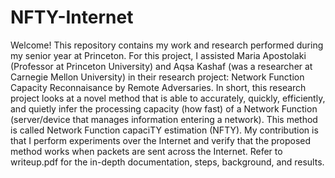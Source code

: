 # NFTY-Internet


Welcome! This repository contains my work and research performed during my senior year at Princeton. For this project, I assisted Maria Apostolaki (Professor at Princeton University) and Aqsa Kashaf (was a researcher at Carnegie Mellon University) in their research project: Network Function Capacity Reconnaisance by Remote Adversaries. In short, this research project looks at a novel method that is able to accurately, quickly, efficiently, and quietly infer the processing capacity (how fast) of a Network Function (server/device that manages information entering a network). This method is called Network Function capaciTY estimation (NFTY). My contribution is that I perform experiments over the Internet and verify that the proposed method works when packets are sent across the Internet. Refer to writeup.pdf for the in-depth documentation, steps, background, and results. 
